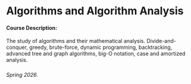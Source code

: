 # Algorithms and Algorithm Analysis

#### Course Description:
The study of algorithms and their mathematical analysis. Divide-and-conquer, greedy, brute-force, dynamic programming, backtracking, advanced tree and graph algorithms, big-O notation, case and amortized analysis.

###

###### Spring 2026.
